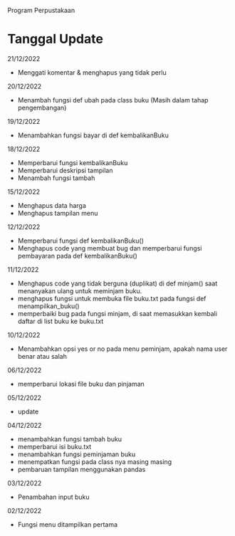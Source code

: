 Program Perpustakaan
# Tanggal Update 
21/12/2022
- Menggati komentar & menghapus yang tidak perlu

20/12/2022
- Menambah fungsi def ubah pada class buku (Masih dalam tahap pengembangan)

19/12/2022
- Menambahkan fungsi bayar di def kembalikanBuku

18/12/2022
- Memperbarui fungsi kembalikanBuku
- Memperbarui deskripsi tampilan
- Menambah fungsi tambah

15/12/2022
- Menghapus data harga
- Menghapus tampilan menu

12/12/2022
- Memperbarui fungsi def kembalikanBuku()
- Menghapus code yang membuat bug dan memperbarui fungsi pembayaran pada def kembalikanBuku()

11/12/2022
- Menghapus code yang tidak berguna (duplikat) di def minjam() saat menanyakan ulang untuk meminjam buku.
- menghapus fungsi untuk membuka file buku.txt pada fungsi def menampilkan_buku()
- memperbaiki bug pada fungsi minjam, di saat memasukkan kembali daftar di list buku ke buku.txt

10/12/2022
- Menambahkan opsi yes or no pada menu peminjam, apakah nama user benar atau salah

06/12/2022
- memperbarui lokasi file buku dan pinjaman

05/12/2022
- update

04/12/2022
- menambahkan fungsi tambah buku
- memperbarui isi buku.txt
- menambahkan fungsi peminjaman buku
- menempatkan fungsi pada class nya masing masing
- pembaruan tampilan menggunakan pandas

03/12/2022
- Penambahan input buku

02/12/2022 
- Fungsi menu ditampilkan pertama
